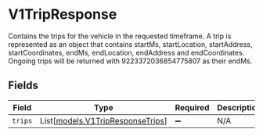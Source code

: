 # V1TripResponse

Contains the trips for the vehicle in the requested timeframe. A trip is represented as an object that contains startMs, startLocation, startAddress, startCoordinates, endMs, endLocation, endAddress and endCoordinates. Ongoing trips will be returned with 9223372036854775807 as their endMs.


## Fields

| Field                                                                | Type                                                                 | Required                                                             | Description                                                          |
| -------------------------------------------------------------------- | -------------------------------------------------------------------- | -------------------------------------------------------------------- | -------------------------------------------------------------------- |
| `trips`                                                              | List[[models.V1TripResponseTrips](../models/v1tripresponsetrips.md)] | :heavy_minus_sign:                                                   | N/A                                                                  |